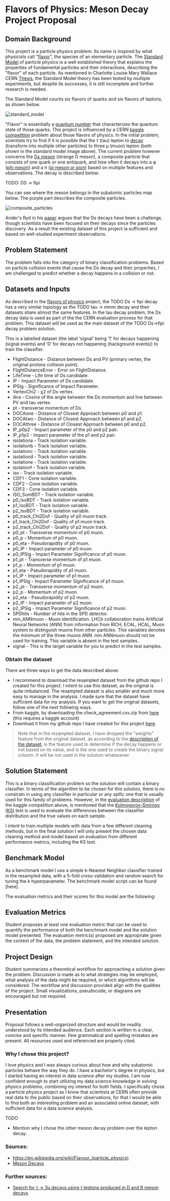 # Flavors of Physics: Meson Decay Project Proposal

## Domain Background


This project is a particle physics problem. Its name is inspired by what physicists call "[flavor](https://en.wikipedia.org/wiki/Flavour_(particle_physics))", the species of an elementary particle. The  [Standard Model](https://en.wikipedia.org/wiki/Standard_Model) of  particle  physics  is  a  well  established  theory that explains the properties of fundamental particles and their interactions, describing the "flavor" of each particle. As mentioned in Charlotte Louise Mary Wallace CERN [Thesis](https://cds.cern.ch/record/2196092/files/CERN-THESIS-2016-064.pdf), the Standard Model theory has been tested by multiple experiments, but despite its successes, it is still incomplete and further research is needed. 

The Standard Model counts six flavors of quarks and six flavors of leptons, as shown below.

![standard_model](https://en.wikipedia.org/wiki/Elementary_particle#/media/File:Standard_Model_of_Elementary_Particles.svg)


"Flavor" is essentially a [quantum number](https://en.wikipedia.org/wiki/Flavour_(particle_physics)#Quantum_numbers) that characterizes the quantum state of those quarks. This project is influenced by a CERN [kaggle competition](https://www.kaggle.com/c/flavours-of-physics/overview/description) problem about those flavors of physics. In the initial problem, scientists try to find if it is possible that the τ (tau) lepton to [decay](https://en.wikipedia.org/wiki/Particle_decay) (transform into multiple other particles) to three μ (muon) lepton (both shown in the standard model image above). The current problem however concerns the [Ds meson](https://en.wikipedia.org/wiki/D_meson) (strange D meson), a composite particle that consists of one quark or one antiquark, and how often it decays into a φ ([phi meson](https://en.wikipedia.org/wiki/Phi_meson)) and a π ([pi meson or pion](https://en.wikipedia.org/wiki/Pion)) based on multiple features and observations. The decay is described below:

TODO: DS -> fipi

You can see where the meson belongs in the subatomic particles map below. The purple part describes the composite particles.

![composite_particles](https://en.wikipedia.org/wiki/Bound_state#/media/File:Particle_overview.svg)

Ander's Ryd in his [paper](https://wiki.classe.cornell.edu/pub/People/AndersRyd/DHadRMP.pdf) argues that the Ds decays have been a challenge, though scientists have been focused on their decays since the particles discovery. As a result the existing dataset of  this project ia sufficient and based on well-studied experiment observations.


## Problem Statement

The problem falls into the category of binary classification problems. Based on particle collision events that cause the Ds decay and their properties, I am challenged to predict whether a decay happens in a collision or not.

## Datasets and Inputs

As described in the [flavors of physics](https://www.kaggle.com/c/flavours-of-physics/overview/agreement-test) project, the TODO Ds -> fipi decay has a very similar topology as the TODO tau -> mmm decay and their datasets share almost the same features. In the tau decay problem, the Ds decay data is used as part of the the CERN evaluation process for that problem. This dataset will be used as the main dataset of the TODO Ds->fipi decay problem solution.

This is a labelled dataset (the label ‘signal’ being ‘1’ for decays happening (signal events) and ‘0’ for decays not happening (background events)) to train the classifier.

* FlightDistance - Distance between Ds and PV (primary vertex, the original protons collision point).
* FlightDistanceError - Error on FlightDistance.
* LifeTime - Life time of Ds candidate.
* IP - Impact Parameter of Ds candidate.
* IPSig - Significance of Impact Parameter.
* VertexChi2 - χ2 of Ds vertex.
* dira - Cosine of the angle between the Ds momentum and line between PV and tau vertex. 
* pt - transverse momentum of Ds.
* DOCAone - Distance of Closest Approach between p0 and p1.
* DOCAtwo - Distance of Closest Approach between p1 and p2.
* DOCAthree - Distance of Closest Approach between p0 and p2.
* IP_p0p2 - Impact parameter of the p0 and p2 pair.
* IP_p1p2 - Impact parameter of the p1 and p2 pair.
* isolationa - Track isolation variable.
* isolationb - Track isolation variable.
* isolationc - Track isolation variable.
* isolationd - Track isolation variable.
* isolatione - Track isolation variable.
* isolationf - Track isolation variable.
* iso - Track isolation variable.
* CDF1 - Cone isolation variable.
* CDF2 - Cone isolation variable.
* CDF3 - Cone isolation variable.
* ISO_SumBDT - Track isolation variable.
* p0_IsoBDT - Track isolation variable.
* p1_IsoBDT - Track isolation variable.
* p2_IsoBDT - Track isolation variable.
* p0_track_Chi2Dof - Quality of p0 muon track.
* p1_track_Chi2Dof - Quality of p1 muon track.
* p2_track_Chi2Dof - Quality of p2 muon track.
* p0_pt - Transverse momentum of p0 muon.
* p0_p - Momentum of p0 muon.
* p0_eta - Pseudorapidity of p0 muon.
* p0_IP - Impact parameter of p0 muon.
* p0_IPSig - Impact Parameter Significance of p0 muon.
* p1_pt - Transverse momentum of p1 muon.
* p1_p - Momentum of p1 muon.
* p1_eta - Pseudorapidity of p1 muon.
* p1_IP - Impact parameter of p1 muon.
* p1_IPSig - Impact Parameter Significance of p1 muon.
* p2_pt - Transverse momentum of p2 muon.
* p2_p - Momentum of p2 muon.
* p2_eta - Pseudorapidity of p2 muon.
* p2_IP - Impact parameter of p2 muon.
* p2_IPSig - Impact Parameter Significance of p2 muon.
* SPDhits - Number of hits in the SPD detector.
* min_ANNmuon - Muon identification. LHCb collaboration trains Artificial Neural Networks (ANN) from information from RICH, ECAL, HCAL, Muon system to distinguish muons from other particles. This variables denotes the minimum of the three muons ANN. min ANNmuon should not be used for training. This variable is absent in the test samples.
* signal - This is the target variable for you to predict in the test samples.


### Obtain the dataset
There are three ways to get the data described above:
* I recommend to download the resampled dataset from the github repo I created for this project. I intent to use this dataset, as the original is quite imbalanced. The resampled dataset is also smaller and much more easy to manage in the analysis. I made sure that the dataset have sufficient data for my analysis. If you want to get the original datasets, follow one of the next following ways.
* From kaggle, by downloading the check_agreement.csv.zip from [here](https://www.kaggle.com/c/flavours-of-physics/data?select=check_agreement.csv.zip) (this requires a kaggle account)
* Download it from my github repo I have created for this project [here](https://github.com/Punchyou/flavors_of_physics_Ds_decay/blob/master/data/resampled_data.csv.zip).


> Note that in the resampled dataset, I have dropped the "weights" feature from the original dataset, as according to the [description of the dataset](https://www.kaggle.com/c/flavours-of-physics/overview/agreement-test), is the feature used to determine if the decay happens or not based on its value, and is the one used to create the binary signal column. It will be not used in the solution whatsoever.


## Solution Statement

This is a binary classification problem so the solution will contain a binary classifier. In terms of the algorithm to be chosen for this solution, there is no constrain in using any classifier in particular or any spific one that is usually used for this family of problems. However, in the [evaluation description](https://www.kaggle.com/c/flavours-of-physics/overview/agreement-test) of the kaggle competition above, is mentioned that the [Kolmogorov–Smirnov (KS)](https://en.wikipedia.org/wiki/Kolmogorov%E2%80%93Smirnov_test) test is used to evaluate the differences between the classifier distribution and the true values on each sample.

 I intent to train multiple models with data from a few different cleaning methods, but in the final solution I will only present the chosen data cleaning method and model based on evaluation from different performance metrics, including the KS test.

## Benchmark Model
	
As a benchmark model I use a simple k-Nearest Neighbor classifier trained in the resampled data, with a 5-fold cross-validation and random search for tuning the k hyperparameter. The benchmark model script can be found [here].

The evaluation metrics and their scores for this model are the following:

## Evaluation Metrics

Student proposes at least one evaluation metric that can be used to quantify the performance of both the benchmark model and the solution model presented. The evaluation metric(s) proposed are appropriate given the context of the data, the problem statement, and the intended solution.

## Project Design
	
Student summarizes a theoretical workflow for approaching a solution given the problem. Discussion is made as to what strategies may be employed, what analysis of the data might be required, or which algorithms will be considered. The workflow and discussion provided align with the qualities of the project. Small visualizations, pseudocode, or diagrams are encouraged but not required.

## Presentation

Proposal follows a well-organized structure and would be readily understood by its intended audience. Each section is written in a clear, concise and specific manner. Few grammatical and spelling mistakes are present. All resources used and referenced are properly cited.

### Why I chose this project?
I love physics and I was always curious about how and why subatomic particles behave the way they do. I have a bachelor's degree in physics, but I started having an interest in data science after my studies. I am now confident enough to start utilizing my data science knowledge in solving physics problems, combining my interest for both fields. I specifically chose a particle physics project as I know that scientists at CERN often provide real data to the public based on their observations, for that I would be able to find both an interesting problem and an associated online dataset, with sufficient data for a data science analysis.

TODO
* Mention why I chose the other meson decay problem over the lepton decay.


### Sources:
* https://en.wikipedia.org/wiki/Flavour_(particle_physics)
* [Meson Decays](https://cds.cern.ch/record/2713513?ln=en)

### Further sources:
* [Search for τ → 3μ decays using τ leptons produced in D and B meson decays](http://cds.cern.ch/record/2668282/files/BPH-17-004-pas.pdf)